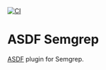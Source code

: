 [![CI](https://github.com/brentjanderson/asdf-semgrep/actions/workflows/ci.yml/badge.svg)](https://github.com/brentjanderson/asdf-semgrep/actions/workflows/ci.yml)

# ASDF Semgrep

[ASDF](https://asdf-vm.com) plugin for Semgrep.